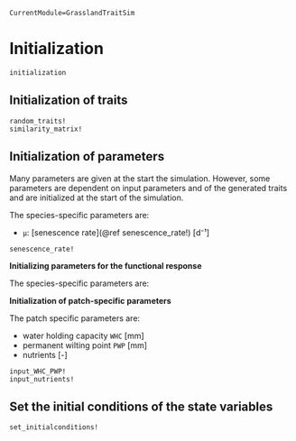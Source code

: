 ```@meta
CurrentModule=GrasslandTraitSim
```

# Initialization

```@docs
initialization
```

## Initialization of traits

```@docs
random_traits!
similarity_matrix!
```

## Initialization of parameters

Many parameters are given at the start the simulation. However, some parameters
are dependent on input parameters and of the generated traits 
and are initialized at the start of the simulation.

The species-specific parameters are:

- `μ`: [senescence rate](@ref senescence_rate!) [d⁻¹]

```@docs
senescence_rate!
```

**Initializing parameters for the functional response**

The species-specific parameters are:



**Initialization of patch-specific parameters**

The patch specific parameters are: 

- water holding capacity `WHC` [mm]
- permanent wilting point `PWP` [mm]
- nutrients [-]

```@docs
input_WHC_PWP!
input_nutrients!
```

## Set the initial conditions of the state variables

```@docs
set_initialconditions!
```